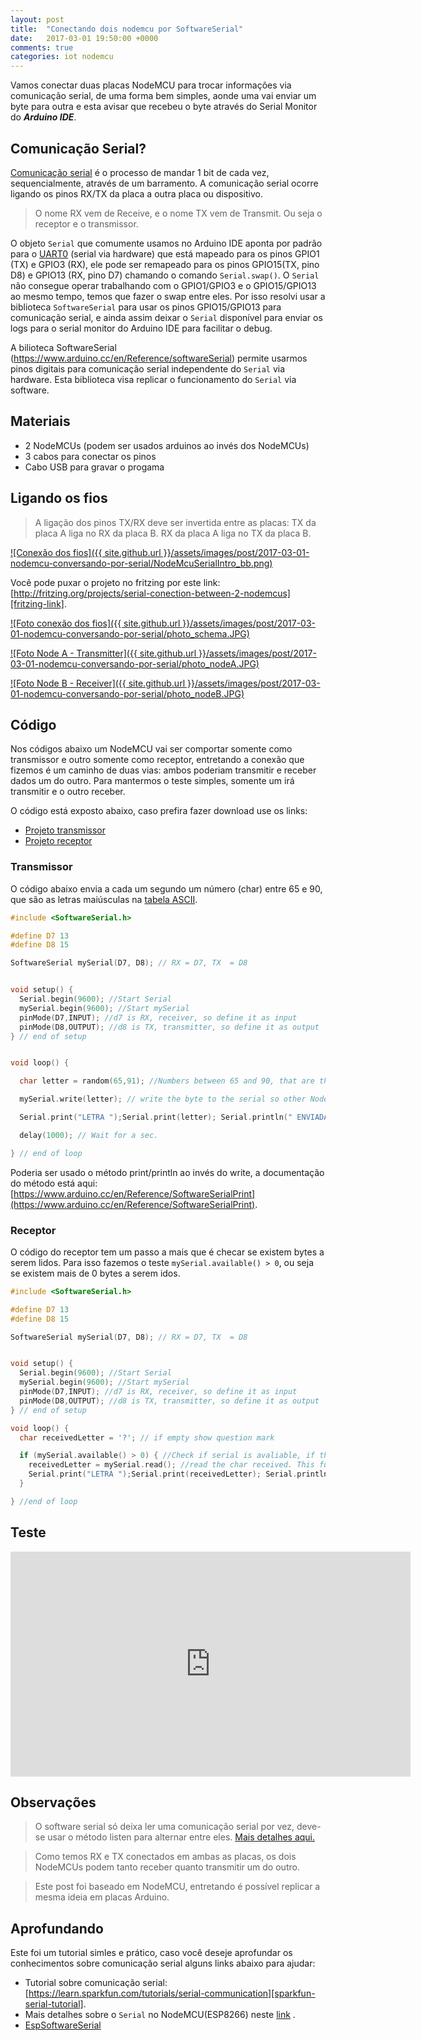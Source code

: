 ```yaml
---
layout: post
title:  "Conectando dois nodemcu por SoftwareSerial"
date:   2017-03-01 19:50:00 +0000
comments: true
categories: iot nodemcu
---
```


Vamos conectar duas placas NodeMCU para trocar informações via comunicação
serial, de uma forma bem simples, aonde uma vai enviar um byte para outra e
esta avisar que recebeu o byte através do Serial Monitor do ___Arduino IDE___.

## [](#com-serial)Comunicação Serial?

[Comunicação serial][com-serial] é o processo de mandar 1 bit de cada vez,
sequencialmente, através de um barramento. A comunicação serial ocorre ligando
os pinos RX/TX da placa a outra placa ou dispositivo.

> O nome RX vem de Receive, e o nome TX vem de Transmit. Ou seja o receptor e o transmissor.

O objeto `Serial` que comumente usamos no Arduino IDE aponta por padrão para o [UART0][uart] (serial via hardware) que está mapeado para os pinos  GPIO1 (TX) e GPIO3 (RX), ele pode ser remapeado para os pinos GPIO15(TX, pino D8) e GPIO13 (RX, pino D7) chamando o comando `Serial.swap()`. O `Serial` não consegue operar trabalhando com o GPIO1/GPIO3 e o GPIO15/GPIO13 ao mesmo tempo, temos que fazer o swap entre eles. Por isso resolvi usar a biblioteca `SoftwareSerial` para usar os pinos GPIO15/GPIO13 para comunicação serial, e ainda assim deixar o `Serial` disponível para enviar os logs para o serial monitor do Arduino IDE para facilitar o debug.

A bilioteca SoftwareSerial (https://www.arduino.cc/en/Reference/softwareSerial) permite usarmos pinos digitais para comunicação serial independente do `Serial` via hardware. Esta biblioteca visa replicar o funcionamento do `Serial` via software.


## [](#materiais)Materiais

*   2 NodeMCUs (podem ser usados arduinos ao invés dos NodeMCUs)
*   3 cabos para conectar os pinos
*   Cabo USB para gravar o progama

## [](#fios)Ligando os fios

> A ligação dos pinos TX/RX deve ser invertida entre as placas:
> TX da placa A liga no RX da placa B.
> RX da placa A liga no TX da placa B.

[![Conexão dos fios]({{ site.github.url }}/assets/images/post/2017-03-01-nodemcu-conversando-por-serial/NodeMcuSerialIntro_bb.png)][schema_image]

Você pode puxar o projeto no fritzing por este link: [http://fritzing.org/projects/serial-conection-between-2-nodemcus][fritzing-link].

[![Foto conexão dos fios]({{ site.github.url }}/assets/images/post/2017-03-01-nodemcu-conversando-por-serial/photo_schema.JPG)][photo_schema3compact_link]

[![Foto Node A - Transmitter]({{ site.github.url }}/assets/images/post/2017-03-01-nodemcu-conversando-por-serial/photo_nodeA.JPG)][photo_nodeA]

[![Foto Node B - Receiver]({{ site.github.url }}/assets/images/post/2017-03-01-nodemcu-conversando-por-serial/photo_nodeB.JPG)][photo_nodeB]


## [](#codigo) Código

Nos códigos abaixo um NodeMCU vai ser comportar somente como transmissor e
outro somente como receptor, entretando a conexão que fizemos é um caminho de
duas vias: ambos poderiam transmitir e receber dados um do outro. Para
mantermos o teste simples, somente um irá transmitir e o outro receber.

O código está exposto abaixo, caso prefira fazer download use os links:

* [Projeto transmissor][project_transmitter]
* [Projeto receptor][project_receiver]

### [](#transmissor) Transmissor

O código abaixo envia a cada um segundo um número (char) entre 65 e 90, que são as letras maiúsculas na [tabela ASCII](https://www.arduino.cc/en/Reference/ASCIIchart).

```cpp
#include <SoftwareSerial.h>

#define D7 13
#define D8 15

SoftwareSerial mySerial(D7, D8); // RX = D7, TX  = D8


void setup() {
  Serial.begin(9600); //Start Serial
  mySerial.begin(9600); //Start mySerial
  pinMode(D7,INPUT); //d7 is RX, receiver, so define it as input
  pinMode(D8,OUTPUT); //d8 is TX, transmitter, so define it as output
} // end of setup


void loop() {

  char letter = random(65,91); //Numbers between 65 and 90, that are the upper case letters in ASCII table (https://www.arduino.cc/en/Reference/ASCIIchart).

  mySerial.write(letter); // write the byte to the serial so other NodeMCU can receive it.

  Serial.print("LETRA ");Serial.print(letter); Serial.println(" ENVIADA"); // Write on serial monitor which letter was sent.

  delay(1000); // Wait for a sec.

} // end of loop
```

Poderia ser usado o método print/println ao invés do write, a documentação do método está aqui: [https://www.arduino.cc/en/Reference/SoftwareSerialPrint](https://www.arduino.cc/en/Reference/SoftwareSerialPrint).

### [](#receptor) Receptor

O código do receptor tem um passo a mais que é checar se existem bytes a serem
lidos. Para isso fazemos o teste `mySerial.available() > 0`, ou seja se existem
mais de 0 bytes a serem idos.

```cpp
#include <SoftwareSerial.h>

#define D7 13
#define D8 15

SoftwareSerial mySerial(D7, D8); // RX = D7, TX  = D8


void setup() {
  Serial.begin(9600); //Start Serial
  mySerial.begin(9600); //Start mySerial
  pinMode(D7,INPUT); //d7 is RX, receiver, so define it as input
  pinMode(D8,OUTPUT); //d8 is TX, transmitter, so define it as output
} // end of setup

void loop() {
  char receivedLetter = '?'; // if empty show question mark

  if (mySerial.available() > 0) { //Check if serial is avaliable, if this check is not done you will read 'ÿ'
    receivedLetter = mySerial.read(); //read the char received. This function returns -1 if there is nothing to read.
    Serial.print("LETRA ");Serial.print(receivedLetter); Serial.println(" RECEBIDA"); // Write on serial monitor which letter was received.
  }

} //end of loop
```



## [](#teste) Teste

<iframe width="640" height="360" src="https://www.youtube.com/embed/FybyN0L4FOU" frameborder="0" allowfullscreen></iframe>  

## [](#observacoes) Observações

>  O software serial só deixa ler uma comunicação serial por vez, deve-se usar o método listen para alternar entre eles. [Mais detalhes aqui.](https://www.arduino.cc/en/Reference/SoftwareSerialListen)

> Como temos RX e TX conectados em ambas as placas, os dois NodeMCUs podem tanto receber quanto transmitir um do outro.

> Este post foi baseado em NodeMCU, entretando é possível replicar a mesma ideia em placas Arduino.


## [](#aprofundando) Aprofundando

Este foi um tutorial simles e prático, caso você deseje aprofundar os conhecimentos sobre comunicação serial alguns links abaixo para ajudar:

* Tutorial sobre comunicação serial: [https://learn.sparkfun.com/tutorials/serial-communication][sparkfun-serial-tutorial].
* Mais detalhes sobre o `Serial` no NodeMCU(ESP8266) neste [link][esp-serial] .
* [EspSoftwareSerial][espsoftwareserial]




[com-serial]: https://en.wikipedia.org/wiki/Serial_communication
[uart]: https://en.wikipedia.org/wiki/Universal_asynchronous_receiver/transmitter
[esp-serial]: https://github.com/esp8266/Arduino/blob/master/doc/reference.md#serial
[espsoftwareserial]:https://github.com/plerup/espsoftwareserial
[fritzing-link]:http://fritzing.org/projects/serial-conection-between-2-nodemcus
[photo_schema3compact_link]:{{site.github.url}}/assets/images/post/2017-03-01-nodemcu-conversando-por-serial/photo_schema.JPG
[photo_nodeA]:{{site.github.url}}/assets/images/post/2017-03-01-nodemcu-conversando-por-serial/photo_nodeA.JPG
[photo_nodeB]:{{site.github.url}}/assets/images/post/2017-03-01-nodemcu-conversando-por-serial/photo_nodeB.JPG
[schema_image]:{{site.github.url}}/assets/images/post/2017-03-01-nodemcu-conversando-por-serial/NodeMcuSerialIntro_bb.png
[project_transmitter]:{{site.github.url}}/assets/code/post/2017-03-01-nodemcu-conversando-por-serial/NodeAtransmitter.zip
[project_receiver]:{{site.github.url}}/assets/code/post/2017-03-01-nodemcu-conversando-por-serial/NodeBreceiver.zip
[sparkfun-serial-tutorial]:https://learn.sparkfun.com/tutorials/serial-communication
